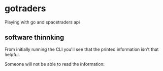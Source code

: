 # gotraders

Playing with go and spacetraders api


## software thinnking

From initially running the CLI you'll see that the printed information isn't that helpful.

Someone will not be able to read the information:
